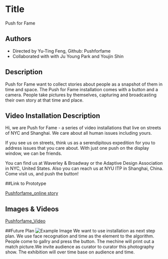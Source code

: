 # Title
Push for Fame

## Authors
- Directed by Yu-Ting Feng, Github: Pushforfame
- Collaborated with with Ju Young Park and Youjin Shin

## Description
Push for Fame want to collect stories about people as a snapshot of them in time and space. The Push for Fame installation comes with a button and a camera. People take pictures by themselves, capturing and broadcasting their own story at that time and place.

## Video Installation Description ##
Hi, we are Push for Fame - a series of video installations that live on streets of NYC and Shanghai. We care about all human issues including yours.

If you see us on streets, think us as a serendipitous expedition for you to address issues that you care about. With just one push on the display window, we can be friends. 

You can find us at Waverley & Broadway or the Adaptive Design Association in NYC, United States. Also you can reach us at NYU ITP in Shanghai, China. Come visit us, and push the button!

##Link to Prototype

[Pushforfame_online story](http://pushforfame.herokuapp.com/ "Example Link")

## Images & Videos
[Pushforfame_Video](https://www.youtube.com/watch?v=zCPx_WEGuFk "Example Link")

##Future Plan
![Example Image](http://feng-yuting.com/wp-content/uploads/2014/03/Installation.jpg "Example Image")
We want to use installation as next step plan. We use face recognation and time as the element to the algorithm. People come to gallry and press the button. The mechine will print out a match picture.We invite audience as curator to curator this photography show. The exhibition will over time base on audience and time.

